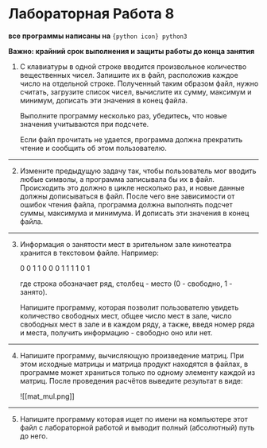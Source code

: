 # Лабораторная Работа 8
**все программы написаны на** `{python icon} python3`

**Важно: крайний срок выполнения и защиты работы до конца занятия**

1. С клавиатуры в одной строке вводится произвольное количество вещественных чисел. Запишите их в файл, расположив каждое число на отдельной строке. Полученный таким образом файл, нужно считать, загрузите список чисел, вычислите их сумму, максимум и минимум, дописать эти значения в конец файла.

    Выполните программу несколько раз, убедитесь, что новые значения учитываются при подсчете.

    Если файл прочитать не удается, программа должна прекратить чтение и сообщить об этом пользователю.

---

2. Измените предыдущую задачу так, чтобы пользователь мог вводить любые символы, а программа записывала бы их в файл. Происходить это должно в цикле несколько раз, и новые данные должны дописываться в файл. После чего вне зависимости от ошибок чтения файла, программа должна выполнять подсчет суммы, максимума и минимума. И дописать эти значения в конец файла.

---

3. Информация о занятости мест в зрительном зале кинотеатра хранится в текстовом файле. Например:

    0 0 1 1
    0 0 0 1 1
    1 1 0 1

    где строка обозначает ряд, столбец - место (0 - свободно, 1 - занято).

    Напишите программу, которая позволит пользователю увидеть количество свободных мест, общее число мест в зале, число свободных мест в зале и в каждом ряду, а также, введя номер ряда и места, получить информацию - свободно оно или нет.

---

4. Напишите программу, вычисляющую произведение матриц. При этом исходные матрицы и матрица продукт находятся в файлах, в программе может храниться только по одному элементу каждой из матриц. После проведения расчётов выведите результат в виде:

    ![[mat_mul.png]]


---

5. Напишите программу которая ищет по имени на компьютере этот файл с лабораторной работой и выводит полный (абсолютный) путь до него.


